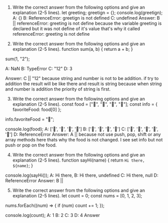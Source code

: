 1. Write the correct answer from the following options and give an explanation (2-5 lines).
let greeting;
greetign = {};
console.log(greetign);
A: {}
B: ReferenceError: greetign is not defined
C: undefined
Answer: B || referenceError: greeting is not define because the variable greeting is declared but it was not define of it's value that's why it called referenceError: greeting is not define 

2. Write the correct answer from the following options and give an explanation (2-5 lines).
function sum(a, b) {
  return a + b;
}

sum(1, "2");

A: NaN
B: TypeError
C: "12"
D: 3

Answer: C || "12" because string and number is not to be addition. if try to addition the result will be like there and result is string because when string and number is addition the priority of string is first.

3. Write the correct answer from the following options and give an explanation (2-5 lines).
const food = ["🍕", "🍫", "🥑", "🍔"];
const info = { favoriteFood: food[0] };

info.favoriteFood = "🍝";

console.log(food);
A: ['🍕', '🍫', '🥑', '🍔']
B: ['🍝', '🍫', '🥑', '🍔']
C: ['🍝', '🍕', '🍫', '🥑', '🍔']
D: ReferenceError
Answer: A || because not use push, pop, shift or any array methods here thats why the food is not changed. I see set info but not push or pop on the food.

4. Write the correct answer from the following options and give an explanation (2-5 lines).
function sayHi(name) {
  return `Hi there, ${name}`;
}

console.log(sayHi());
A: Hi there,
B: Hi there, undefined
C: Hi there, null
D: ReferenceError
Answer: B || 

5. Write the correct answer from the following options and give an explanation (2-5 lines).
let count = 0;
const nums = [0, 1, 2, 3];

nums.forEach((num) => {
  if (num) count += 1;
});

console.log(count);
A: 1
B: 2
C: 3
D: 4
Answer